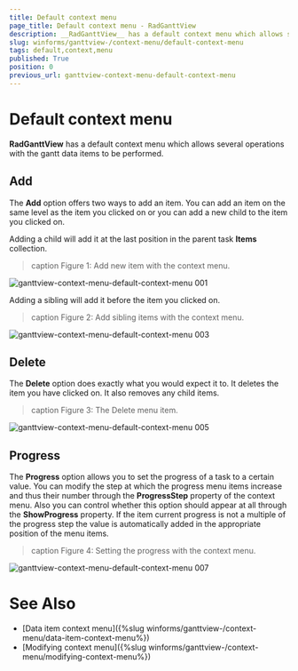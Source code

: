 ```yaml
---
title: Default context menu
page_title: Default context menu - RadGanttView
description: __RadGanttView__ has a default context menu which allows several operations with the gantt data items to be performed.
slug: winforms/ganttview-/context-menu/default-context-menu
tags: default,context,menu
published: True
position: 0
previous_url: ganttview-context-menu-default-context-menu
---
```


# Default context menu

__RadGanttView__ has a default context menu which allows several operations with the gantt data items to be performed.

## Add

The __Add__ option offers two ways to add an item. You can add an item on the same level as the item you clicked on or you can add a new child to the item you clicked on.

Adding a child will add it at the last position in the parent task __Items__ collection.

>caption  Figure 1: Add new item with the context menu.

![ganttview-context-menu-default-context-menu 001](images/ganttview-context-menu-default-context-menu001.png)

Adding a sibling will add it before the item you clicked on.

>caption Figure 2: Add sibling items with the context menu.

![ganttview-context-menu-default-context-menu 003](images/ganttview-context-menu-default-context-menu003.png)

## Delete

The __Delete__ option does exactly what you would expect it to. It deletes the item you have clicked on. It also removes any child items.

>caption Figure 3: The Delete menu item.  

![ganttview-context-menu-default-context-menu 005](images/ganttview-context-menu-default-context-menu005.png)


## Progress

The __Progress__ option allows you to set the progress of a task to a certain value. You can modify the step at which the progress menu items increase and thus their number through the __ProgressStep__ property of the context menu. Also you can control whether this option should appear at all through the __ShowProgress__ property. If the item current progress is not a multiple of the progress step the value is automatically added in the appropriate position of the menu items.

>caption Figure 4: Setting the progress with the context menu.
        
![ganttview-context-menu-default-context-menu 007](images/ganttview-context-menu-default-context-menu007.png)

# See Also

* [Data item context menu]({%slug winforms/ganttview-/context-menu/data-item-context-menu%})
* [Modifying context menu]({%slug winforms/ganttview-/context-menu/modifying-context-menu%})
